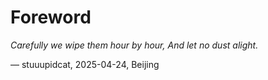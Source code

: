 # Foreword

<!-- RPL was conceived in the summer of 2024. At that time, I was conducting research and experimentation with various static analysis tools based on code pattern declarations, aiming to model and detect memory safety vulnerabilities in Rust. These tools exhibited varying degrees of complexity in their pattern declaration syntax, yet all operated on the abstract syntax tree. This led to a frustrating predicament: after spending hours crafting patterns and debugging toolchains, the slightest perturbation to the target code's AST—be it reordering statements or consolidating expressions—would render the patterns ineffective. After enduring this cycle repeatedly, I resolved to create a novel DSL that would preserve the strengths of existing tools (such as declaring patterns akin to writing Rust code) while addressing their shortcomings by enhancing pattern generalization. Furthermore, I planned to implement a self-contained parser and matcher for this DSL, building upon @TheVeryDarkness's enhanced `pest-typed` parser-generator framework. This vision swiftly garnered support from Professor @Colligence.

Through discussions with @Colligence, @shigma, and @TheVeryDarkness, RPL's syntactic design progressed smoothly. However, on the engineering front, I remained entangled in the labyrinthine branches of ASTs, pinning hopes on custom predicates (like `#without` and `#unordered`) and the capabilities of data flow analysis algorithms—a domain in which I possessed scant familiarity—to minimize the impact of syntactic noise on patterns. Additionally, my procrastination resulted in a project inception marked solely by documentation updates rather than code commits, let alone a rudimentary prototype.

Subsequent exchanges with @frank-king proved enlightening, as I gradually came to understand that declaring and matching patterns at Rust's distinctive MIR (Mid-Level Intermediate Representation) layer could effectively circumvent syntactic noise, thereby enabling more fundamental code pattern modeling. Over the ensuing ten months, with contributions from several fellow students, the RPL toolchain evolved into a functionally viable state. It became capable of scanning and analyzing open-source repositories based on existing patterns, yielding preliminary yet promising results.

@shigma inscribed in the "About" section of his open-source project Koishi: "Cross-platform chatbot framework made with love." To me, RPL resembles more the Bloodhound's Fang wielded by a wandering knight—an instrument that has spared me from numerous potential tribulations in life. -->

_Carefully we wipe them hour by hour, And let no dust alight._

— stuuupidcat, 2025-04-24, Beijing
